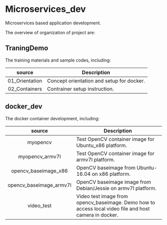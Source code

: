 # Microservices_dev
Microservices based application development.

The overview of organization of project are:

## TraningDemo
The training materials and sample codes, including:

|   source   | Description |
|:----------:|-------------|
| 01_Orientation | Concept orientation and setup for docker. |
| 02_Containers | Contrainer setup instruction. |

## docker_dev
The docker container development, including:

|   source   | Description |
|:----------:|-------------|
| myopencv | Test OpenCV container image for Ubuntu_x86 platform. |
| myopencv_armv7l | Test OpenCV container image for armv7l platform. |
| opencv_baseimage_x86 | OpenCV baseimage from Ubuntu-16.04 on x86 platform. |
| opencv_baseimage_armv7l | OpenCV baseimage image from Debian/Jessie on armv7l platform. |
| video_test | Video test image from opencv_baseimage. Demo how to access local video file and host camera in docker. |

